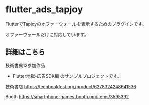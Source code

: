 # flutter_ads_tapjoy

FlutterでTapjoyのオファーウォールを表示するためのプラグインです。

オファーウォールだけに対応しています。

## 詳細はこちら

技術書典12参加作品
* Flutter地獄-広告SDK編 のサンプルプロジェクトです。

技術書店
https://techbookfest.org/product/6278324248641536

Booth
https://smartphone-games.booth.pm/items/3595392
